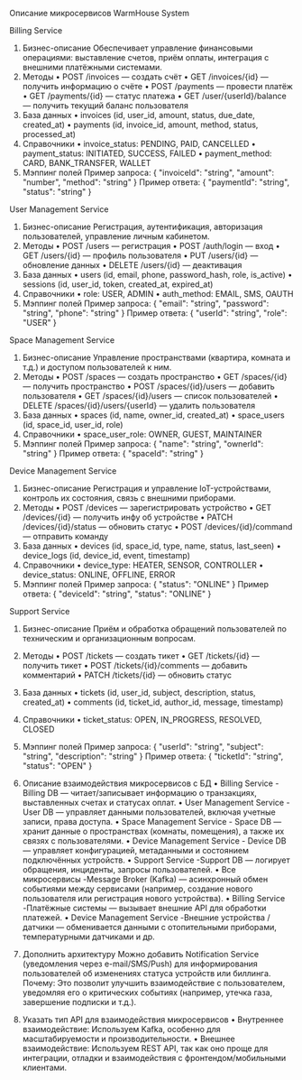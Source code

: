 Описание микросервисов WarmHouse System

Billing Service
1. Бизнес-описание
Обеспечивает управление финансовыми операциями: выставление счетов, приём оплаты, интеграция с внешними платёжными системами.
2. Методы
•	POST /invoices — создать счёт
•	GET /invoices/{id} — получить информацию о счёте
•	POST /payments — провести платёж
•	GET /payments/{id} — статус платежа
•	GET /user/{userId}/balance — получить текущий баланс пользователя
3. База данных
•	invoices (id, user_id, amount, status, due_date, created_at)
•	payments (id, invoice_id, amount, method, status, processed_at)
4. Справочники
•	invoice_status: PENDING, PAID, CANCELLED
•	payment_status: INITIATED, SUCCESS, FAILED
•	payment_method: CARD, BANK_TRANSFER, WALLET
5. Мэппинг полей
Пример запроса:
{ "invoiceId": "string", "amount": "number", "method": "string" }
Пример ответа:
{ "paymentId": "string", "status": "string" }

User Management Service
1. Бизнес-описание
Регистрация, аутентификация, авторизация пользователей, управление личным кабинетом.
2. Методы
•	POST /users — регистрация
•	POST /auth/login — вход
•	GET /users/{id} — профиль пользователя
•	PUT /users/{id} — обновление данных
•	DELETE /users/{id} — деактивация
3. База данных
•	users (id, email, phone, password_hash, role, is_active)
•	sessions (id, user_id, token, created_at, expired_at)
4. Справочники
•	role: USER, ADMIN
•	auth_method: EMAIL, SMS, OAUTH
5. Мэппинг полей
Пример запроса:
{ "email": "string", "password": "string", "phone": "string" }
Пример ответа:
{ "userId": "string", "role": "USER" }

Space Management Service

1. Бизнес-описание
Управление пространствами (квартира, комната и т.д.) и доступом пользователей к ним.
2. Методы
•	POST /spaces — создать пространство
•	GET /spaces/{id} — получить пространство
•	POST /spaces/{id}/users — добавить пользователя
•	GET /spaces/{id}/users — список пользователей
•	DELETE /spaces/{id}/users/{userId} — удалить пользователя
3. База данных
•	spaces (id, name, owner_id, created_at)
•	space_users (id, space_id, user_id, role)
4. Справочники
•	space_user_role: OWNER, GUEST, MAINTAINER
5. Мэппинг полей
Пример запроса:
{ "name": "string", "ownerId": "string" }
Пример ответа:
{ "spaceId": "string" }

Device Management Service

1. Бизнес-описание
Регистрация и управление IoT-устройствами, контроль их состояния, связь с внешними приборами.
2. Методы
•	POST /devices — зарегистрировать устройство
•	GET /devices/{id} — получить инфу об устройстве
•	PATCH /devices/{id}/status — обновить статус
•	POST /devices/{id}/command — отправить команду
3. База данных
•	devices (id, space_id, type, name, status, last_seen)
•	device_logs (id, device_id, event, timestamp)
4. Справочники
•	device_type: HEATER, SENSOR, CONTROLLER
•	device_status: ONLINE, OFFLINE, ERROR
5. Мэппинг полей
Пример запроса:
{ "status": "ONLINE" }
Пример ответа:
{ "deviceId": "string", "status": "ONLINE" }

Support Service

1. Бизнес-описание
Приём и обработка обращений пользователей по техническим и организационным вопросам.
2. Методы
•	POST /tickets — создать тикет
•	GET /tickets/{id} — получить тикет
•	POST /tickets/{id}/comments — добавить комментарий
•	PATCH /tickets/{id} — обновить статус
3. База данных
•	tickets (id, user_id, subject, description, status, created_at)
•	comments (id, ticket_id, author_id, message, timestamp)
4. Справочники
•	ticket_status: OPEN, IN_PROGRESS, RESOLVED, CLOSED
5. Мэппинг полей
Пример запроса:
{ "userId": "string", "subject": "string", "description": "string" }
Пример ответа:
{ "ticketId": "string", "status": "OPEN" }

2. Описание взаимодействия микросервисов с БД 
•	Billing Service -Billing DB — читает/записывает информацию о транзакциях, выставленных счетах и статусах оплат.
•	User Management Service -User DB — управляет данными пользователей, включая учетные записи, права доступа.
•	Space Management Service - Space DB — хранит данные о пространствах (комнаты, помещения), а также их связях с пользователями.
•	Device Management Service - Device DB — управляет конфигурацией, метаданными и состоянием подключённых устройств.
•	Support Service -Support DB — логирует обращения, инциденты, запросы пользователей.
•	Все микросервисы -Message Broker (Kafka) — асинхронный обмен событиями между сервисами (например, создание нового пользователя или регистрация нового устройства).
•	Billing Service -Платёжные системы — вызывает внешние API для обработки платежей.
•	Device Management Service -Внешние устройства / датчики — обменивается данными с отопительными приборами, температурными датчиками и др.

1. Дополнить архитектуру
Можно добавить Notification Service (уведомления через e-mail/SMS/Push) для информирования пользователей об изменениях статуса устройств или биллинга.
Почему:
Это позволит улучшить взаимодействие с пользователем, уведомляя его о критических событиях (например, утечка газа, завершение подписки и т.д.).
2. Указать тип API для взаимодействия микросервисов
•	Внутреннее взаимодействие:
Используем Kafka, особенно для масштабируемости и производительности.
•	Внешнее взаимодействие:
Используем REST API, так как оно проще для интеграции, отладки и взаимодействия с фронтендом/мобильными клиентами.


